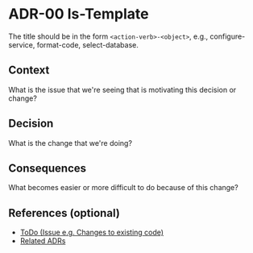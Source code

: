 # ADR-00 Is-Template

The title should be in the form `<action-verb>-<object>`, e.g., configure-service, format-code, select-database.

## Context

What is the issue that we're seeing that is motivating this decision or change?

## Decision

What is the change that we're doing?

## Consequences

What becomes easier or more difficult to do because of this change?

## References (optional)

- [ToDo (Issue e.g. Changes to existing code)](URL)
- [Related ADRs](URL)
